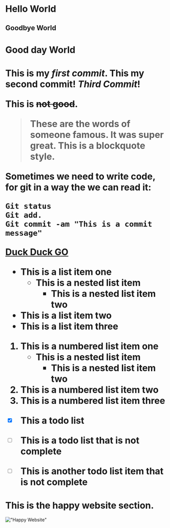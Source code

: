 # Hello World 
## Goodbye World 
<h1> Good day World <h1>

This is my *first commit*. This my **second commit!** ***Third Commit***!

This is ~~not good~~.

> These are the words of someone famous. It was super great. This is a blockquote style.

Sometimes we need to write code, for git in a way the we can read it:

```
Git status
Git add.
Git commit -am "This is a commit message"
```

[Duck Duck GO](https://duck.com) 

- This is a list item one
    - This is a nested list item
        - This is a nested list item two
- This is a list item two
- This is a list item three 

1. This is a numbered list item one
    - This is a nested list item
        - This is a nested list item two
2. This is a numbered list item two
3. This is a numbered list item three

- [x] This a todo list 
- [ ] This is a todo list that is not complete
- [ ] This is another todo list item that is not complete 


# This is the happy website section.

!["Happy Website"](https://www.toastdesign.co.uk/wp-content/uploads/happy-website.jpg) 